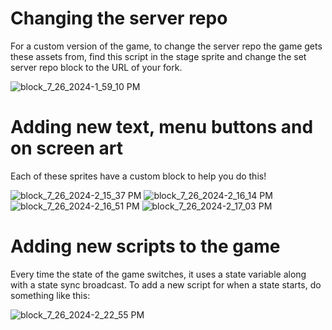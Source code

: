 # Changing the server repo
For a custom version of the game, to change the server repo the game gets these assets from, find this script in the stage sprite and change the set server repo block to the URL of your fork.

![block_7_26_2024-1_59_10 PM](https://github.com/user-attachments/assets/3c650090-276f-4311-bd4c-66dcba631549)

# Adding new text, menu buttons and on screen art
Each of these sprites have a custom block to help you do this!

![block_7_26_2024-2_15_37 PM](https://github.com/user-attachments/assets/f9b60511-bdd1-4ed4-acb1-1f490102375d)
![block_7_26_2024-2_16_14 PM](https://github.com/user-attachments/assets/a62a628f-c4ab-4c34-b370-ab831bb1e5ba)
![block_7_26_2024-2_16_51 PM](https://github.com/user-attachments/assets/1bf2433f-8675-429d-8c1f-07f273aec07e)
![block_7_26_2024-2_17_03 PM](https://github.com/user-attachments/assets/08df3217-4109-4e19-935d-298163644029)



# Adding new scripts to the game
Every time the state of the game switches, it uses a state variable along with a state sync broadcast. To add a new script for when a state starts, do something like this:

![block_7_26_2024-2_22_55 PM](https://github.com/user-attachments/assets/62e9ee13-fe1d-456a-b3fb-870ce75f407f)